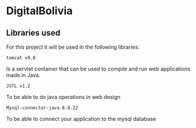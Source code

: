 # DigitalBolivia
## Libraries used 

For this project it will be used in the following libraries:

```
tomcat v9.0
```

Is a servlet container that can be used to compile and run web applications made in Java.

```
JSTL v1.2
```
To be able to do java operations in web design

```
Mysql-connector-java-8.0.22
```
To be able to connect your application to the mysql database
